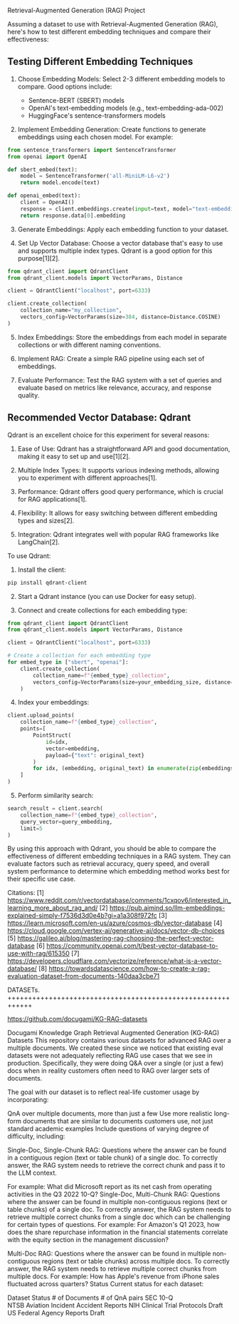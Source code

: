 Retrieval-Augmented Generation (RAG) Project


Assuming a dataset to use with Retrieval-Augmented Generation (RAG), here's how to test different embedding techniques and compare their effectiveness:

## Testing Different Embedding Techniques

1. Choose Embedding Models:
   Select 2-3 different embedding models to compare. Good options include:
   - Sentence-BERT (SBERT) models
   - OpenAI's text-embedding models (e.g., text-embedding-ada-002)
   - HuggingFace's sentence-transformers models

2. Implement Embedding Generation:
   Create functions to generate embeddings using each chosen model. For example:

```python
from sentence_transformers import SentenceTransformer
from openai import OpenAI

def sbert_embed(text):
    model = SentenceTransformer('all-MiniLM-L6-v2')
    return model.encode(text)

def openai_embed(text):
    client = OpenAI()
    response = client.embeddings.create(input=text, model="text-embedding-ada-002")
    return response.data[0].embedding
```

3. Generate Embeddings:
   Apply each embedding function to your dataset.

4. Set Up Vector Database:
   Choose a vector database that's easy to use and supports multiple index types. Qdrant is a good option for this purpose[1][2].

```python
from qdrant_client import QdrantClient
from qdrant_client.models import VectorParams, Distance

client = QdrantClient("localhost", port=6333)

client.create_collection(
    collection_name="my_collection",
    vectors_config=VectorParams(size=384, distance=Distance.COSINE)
)
```

5. Index Embeddings:
   Store the embeddings from each model in separate collections or with different naming conventions.

6. Implement RAG:
   Create a simple RAG pipeline using each set of embeddings.

7. Evaluate Performance:
   Test the RAG system with a set of queries and evaluate based on metrics like relevance, accuracy, and response quality.

## Recommended Vector Database: Qdrant

Qdrant is an excellent choice for this experiment for several reasons:

1. Ease of Use: Qdrant has a straightforward API and good documentation, making it easy to set up and use[1][2].

2. Multiple Index Types: It supports various indexing methods, allowing you to experiment with different approaches[1].

3. Performance: Qdrant offers good query performance, which is crucial for RAG applications[1].

4. Flexibility: It allows for easy switching between different embedding types and sizes[2].

5. Integration: Qdrant integrates well with popular RAG frameworks like LangChain[2].

To use Qdrant:

1. Install the client:
```bash
pip install qdrant-client
```

2. Start a Qdrant instance (you can use Docker for easy setup).

3. Connect and create collections for each embedding type:

```python
from qdrant_client import QdrantClient
from qdrant_client.models import VectorParams, Distance

client = QdrantClient("localhost", port=6333)

# Create a collection for each embedding type
for embed_type in ["sbert", "openai"]:
    client.create_collection(
        collection_name=f"{embed_type}_collection",
        vectors_config=VectorParams(size=your_embedding_size, distance=Distance.COSINE)
    )
```

4. Index your embeddings:

```python
client.upload_points(
    collection_name=f"{embed_type}_collection",
    points=[
        PointStruct(
            id=idx,
            vector=embedding,
            payload={"text": original_text}
        )
        for idx, (embedding, original_text) in enumerate(zip(embeddings, texts))
    ]
)
```

5. Perform similarity search:

```python
search_result = client.search(
    collection_name=f"{embed_type}_collection",
    query_vector=query_embedding,
    limit=5
)
```

By using this approach with Qdrant, you should be able to compare the effectiveness of different embedding techniques in a RAG system. They can evaluate factors such as retrieval accuracy, query speed, and overall system performance to determine which embedding method works best for their specific use case.

Citations:
[1] https://www.reddit.com/r/vectordatabase/comments/1cxqov6/interested_in_learning_more_about_rag_and/
[2] https://pub.aimind.so/llm-embeddings-explained-simply-f7536d3d0e4b?gi=a1a308f972fc
[3] https://learn.microsoft.com/en-us/azure/cosmos-db/vector-database
[4] https://cloud.google.com/vertex-ai/generative-ai/docs/vector-db-choices
[5] https://galileo.ai/blog/mastering-rag-choosing-the-perfect-vector-database
[6] https://community.openai.com/t/best-vector-database-to-use-with-rag/615350
[7] https://developers.cloudflare.com/vectorize/reference/what-is-a-vector-database/
[8] https://towardsdatascience.com/how-to-create-a-rag-evaluation-dataset-from-documents-140daa3cbe71


DATASETs.  ++++++++++++++++++++++++++++++++++++++++++++++++++++++++++++

https://github.com/docugami/KG-RAG-datasets


Docugami Knowledge Graph Retrieval Augmented Generation (KG-RAG) Datasets
This repository contains various datasets for advanced RAG over a multiple documents. We created these since we noticed that existing eval datasets were not adequately reflecting RAG use cases that we see in production. Specifically, they were doing Q&A over a single (or just a few) docs when in reality customers often need to RAG over larger sets of documents.

The goal with our dataset is to reflect real-life customer usage by incorporating:

QnA over multiple documents, more than just a few
Use more realistic long-form documents that are similar to documents customers use, not just standard academic examples
Include questions of varying degree of difficulty, including:

Single-Doc, Single-Chunk RAG: Questions where the answer can be found in a contiguous region (text or table chunk) of a single doc. To correctly answer, the RAG system needs to retrieve the correct chunk and pass it to the LLM context. 

For example: What did Microsoft report as its net cash from operating activities in the Q3 2022 10-Q?
Single-Doc, Multi-Chunk RAG: Questions where the answer can be found in multiple non-contiguous regions (text or table chunks) of a single doc. To correctly answer, the RAG system needs to retrieve multiple correct chunks from a single doc which can be challenging for certain types of questions. For example: For Amazon's Q1 2023, how does the share repurchase information in the financial statements correlate with the equity section in the management discussion?

Multi-Doc RAG: Questions where the answer can be found in multiple non-contiguous regions (text or table chunks) across multiple docs. To correctly answer, the RAG system needs to retrieve multiple correct chunks from multiple docs. For example: How has Apple's revenue from iPhone sales fluctuated across quarters?
Status
Current status for each dataset:

Dataset	Status	# of Documents	# of QnA pairs
SEC 10-Q	            
NTSB Aviation Incident Accident Reports	
NIH Clinical Trial Protocols	Draft	
US Federal Agency Reports	Draft	
